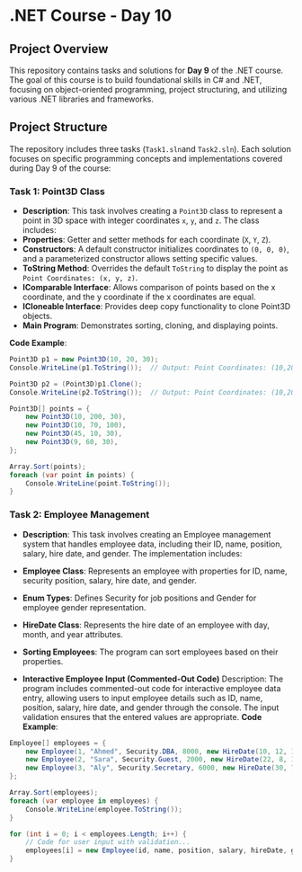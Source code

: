 # .NET Course - Day 10

## Project Overview
This repository contains tasks and solutions for **Day 9** of the .NET course. The goal of this course is to build foundational skills in C# and .NET, focusing on object-oriented programming, project structuring, and utilizing various .NET libraries and frameworks.

## Project Structure
The repository includes three tasks (`Task1.sln`and `Task2.sln`). Each solution focuses on specific programming concepts and implementations covered during Day 9 of the course:

### Task 1: Point3D Class
- **Description**: This task involves creating a `Point3D` class to represent a point in 3D space with integer coordinates `x`, `y`, and `z`. The class includes:
- **Properties**: Getter and setter methods for each coordinate (`X`, `Y`, `Z`).
- **Constructors**: A default constructor initializes coordinates to `(0, 0, 0)`, and a parameterized constructor allows setting specific values.
- **ToString Method**: Overrides the default `ToString` to display the point as `Point Coordinates: (x, y, z)`.
- **IComparable Interface**: Allows comparison of points based on the x coordinate, and the y coordinate if the x coordinates are equal.
- **ICloneable Interface**: Provides deep copy functionality to clone Point3D objects.
- **Main Program**: Demonstrates sorting, cloning, and displaying points.

**Code Example**:
```csharp
Point3D p1 = new Point3D(10, 20, 30);
Console.WriteLine(p1.ToString());  // Output: Point Coordinates: (10,20,30)

Point3D p2 = (Point3D)p1.Clone();
Console.WriteLine(p2.ToString());  // Output: Point Coordinates: (10,20,30)

Point3D[] points = {
    new Point3D(10, 200, 30),
    new Point3D(10, 70, 100),
    new Point3D(45, 10, 30),
    new Point3D(9, 60, 30),
};

Array.Sort(points);
foreach (var point in points) {
    Console.WriteLine(point.ToString());
}
```

### Task 2: Employee Management
- **Description**: This task involves creating an Employee management system that handles employee data, including their ID, name, position, salary, hire date, and gender. The implementation includes:

- **Employee Class**: Represents an employee with properties for ID, name, security position, salary, hire date, and gender.
- **Enum Types**: Defines Security for job positions and Gender for employee gender representation.
- **HireDate Class**: Represents the hire date of an employee with day, month, and year attributes.
- **Sorting Employees**: The program can sort employees based on their properties.
- **Interactive Employee Input (Commented-Out Code)**
Description: The program includes commented-out code for interactive employee data entry, allowing users to input employee details such as ID, name, position, salary, hire date, and gender through the console. The input validation ensures that the entered values are appropriate.
**Code Example**:
```csharp
Employee[] employees = {
    new Employee(1, "Ahmed", Security.DBA, 8000, new HireDate(10, 12, 1999), Gender.Male),
    new Employee(2, "Sara", Security.Guest, 2000, new HireDate(22, 8, 1996), Gender.Female),
    new Employee(3, "Aly", Security.Secretary, 6000, new HireDate(30, 7, 1998), Gender.Male),
};

Array.Sort(employees);
foreach (var employee in employees) {
    Console.WriteLine(employee.ToString());
}

for (int i = 0; i < employees.Length; i++) {
    // Code for user input with validation...
    employees[i] = new Employee(id, name, position, salary, hireDate, gender);
}

```
